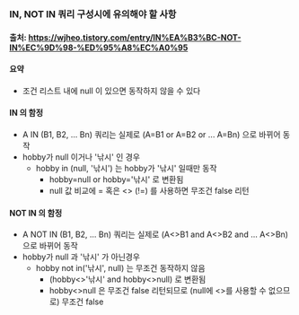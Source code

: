 ### IN, NOT IN 쿼리 구성시에 유의해야 할 사항

#### 출처: https://wjheo.tistory.com/entry/IN%EA%B3%BC-NOT-IN%EC%9D%98-%ED%95%A8%EC%A0%95

#### 요약
- 조건 리스트 내에 null 이 있으면 동작하지 않을 수 있다

#### IN 의 함정
- A IN (B1, B2, ... Bn) 쿼리는 실제로 (A=B1 or A=B2 or ... A=Bn) 으로 바뀌어 동작
- hobby가 null 이거나 '낚시' 인 경우
  - hobby in (null, '낚시') 는 hobby가 '낚시' 일때만 동작
    - hobby=null or hobby='낚시' 로 변환됨
    - null 값 비교에 = 혹은 <> (!=) 를 사용하면 무조건 false 리턴
    
#### NOT IN 의 함정
- A NOT IN (B1, B2, ... Bn) 쿼리는 실제로 (A<>B1 and A<>B2 and ... A<>Bn) 으로 바뀌어 동작
- hobby가 null 과 '낚시' 가 아닌경우
  - hobby not in('낚시', null) 는 무조건 동작하지 않음
    - (hobby<>'낚시' and hobby<>null) 로 변환됨
    - hobby<>null 은 무조건 false 리턴되므로 (null에 <>를 사용할 수 없으므로) 무조건 false
